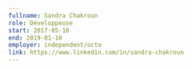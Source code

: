 ```yaml
---
fullname: Sandra Chakroun
role: Développeuse
start: 2017-05-10
end: 2019-01-10
employer: independent/octo
link: https://www.linkedin.com/in/sandra-chakroun
---
```

